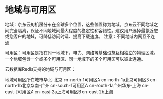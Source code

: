 # 地域与可用区

地域：京东云的机房分布在全球多个位置，这些位置称为地域。京东云不同地域之间完全隔离，保证不同地域间最大程度的稳定性和容错性。建议用户选择最靠近您或您客户的地域，可降低访问时延、提高下载速度。 注意：不同地域内网互不连通

可用区：可用区是指在同一地域下，电力、网络等基础设施互相独立的物理区域。一个地域包含一个或多个可用区，同一地域下的多个可用区可以彼此连通。

云数据库Redis支持的地域与可用区：

地域可用区所在城市华北-北京
cn-north-1可用区A
cn-north-1a北京可用区B
cn-north-1b北京华南-广州
cn-south-1可用区A
cn-south-1a广州华东-上海
cn-east-2可用区A
cn-east-2a上海可用区B
cn-east-2b上海
